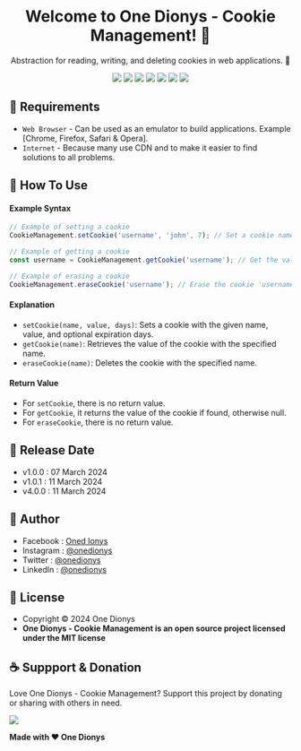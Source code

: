 <h1 align="center">Welcome to One Dionys - Cookie Management! 👋 </h1>

<p align="center">Abstraction for reading, writing, and deleting cookies in web applications. 💖 </p>

<p align="center">
<img src="https://img.shields.io/github/contributors/onedionys/onedionys-cookie-management?style=flat-square">
<img src="https://img.shields.io/github/issues/onedionys/onedionys-cookie-management?style=flat-square">
<img src="https://img.shields.io/github/stars/onedionys/onedionys-cookie-management?style=flat-square"> 
<img src="https://img.shields.io/github/forks/onedionys/onedionys-cookie-management?style=flat-square">
<img src="https://img.shields.io/github/last-commit/onedionys/onedionys-cookie-management.svg?style=flat-square">
<img src="https://img.shields.io/github/languages/code-size/onedionys/onedionys-cookie-management?style=flat-square">
<img src="https://img.shields.io/github/license/onedionys/onedionys-cookie-management?style=flat-square">
</p>

## 💾 Requirements

* `Web Browser` - Can be used as an emulator to build applications. Example [Chrome, Firefox, Safari & Opera].
* `Internet` - Because many use CDN and to make it easier to find solutions to all problems.

## 🎯 How To Use

#### Example Syntax

```javascript
// Example of setting a cookie
CookieManagement.setCookie('username', 'john', 7); // Set a cookie named 'username' with value 'john' that expires in 7 days

// Example of getting a cookie
const username = CookieManagement.getCookie('username'); // Get the value of cookie 'username'

// Example of erasing a cookie
CookieManagement.eraseCookie('username'); // Erase the cookie 'username'
```

#### Explanation

* `setCookie(name, value, days)`: Sets a cookie with the given name, value, and optional expiration days.
* `getCookie(name)`: Retrieves the value of the cookie with the specified name.
* `eraseCookie(name)`: Deletes the cookie with the specified name.

#### Return Value

* For `setCookie`, there is no return value.
* For `getCookie`, it returns the value of the cookie if found, otherwise null.
* For `eraseCookie`, there is no return value.

## 📆 Release Date

* v1.0.0 : 07 March 2024
* v1.0.1 : 11 March 2024
* v4.0.0 : 11 March 2024

## 🧑 Author

* Facebook : <a href="https://www.facebook.com/theonedionys"> Oned Ionys</a>
* Instagram : <a href="https://www.instagram.com/onedionys/"> @onedionys</a>
* Twitter : <a href="https://twitter.com/onedionys"> @onedionys</a>
* LinkedIn :  <a href="https://www.linkedin.com/in/onedionys/"> @onedionys</a>

## 📝 License

* Copyright © 2024 One Dionys
* **One Dionys - Cookie Management is an open source project licensed under the MIT license**

## ☕️ Suppport & Donation

Love One Dionys - Cookie Management? Support this project by donating or sharing with others in need.

<a href="https://www.buymeacoffee.com/onedionys"><img src="https://img.shields.io/badge/Buy_Me_A_Coffee-FFDD00?style=for-the-badge&logo=buy-me-a-coffee&logoColor=black"/> </a>

**Made with ❤️ One Dionys**
